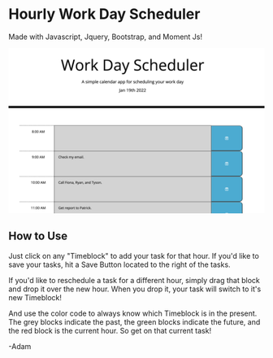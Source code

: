 # Hourly Work Day Scheduler

Made with Javascript, Jquery, Bootstrap, and Moment Js!

<img width="1048" alt="work-scheduler-screenshot" src="assets/images/workday-screenshot.png">

## How to Use

Just click on any "Timeblock" to add your task for that hour. If you'd like to save your tasks, hit a Save Button located to the right of the tasks. 

If you'd like to reschedule a task for a different hour, simply drag that block and drop it over the new hour. When you drop it, your task will switch to it's new Timeblock!

And use the color code to always know which Timeblock is in the present.  The grey blocks indicate the past, the green blocks indicate the future, and the red block is the current hour. So get on that current task!

-Adam
